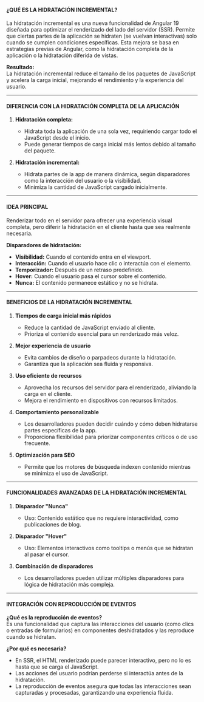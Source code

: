 
#### ¿QUÉ ES LA HIDRATACIÓN INCREMENTAL?

La hidratación incremental es una nueva funcionalidad de Angular 19 diseñada para optimizar el renderizado del lado del servidor (SSR). Permite que ciertas partes de la aplicación se hidraten (se vuelvan interactivas) solo cuando se cumplen condiciones específicas. Esta mejora se basa en estrategias previas de Angular, como la hidratación completa de la aplicación o la hidratación diferida de vistas.

**Resultado:**  
La hidratación incremental reduce el tamaño de los paquetes de JavaScript y acelera la carga inicial, mejorando el rendimiento y la experiencia del usuario.

----------

#### DIFERENCIA CON LA HIDRATACIÓN COMPLETA DE LA APLICACIÓN

1.  **Hidratación completa:**
    
    -   Hidrata toda la aplicación de una sola vez, requiriendo cargar todo el JavaScript desde el inicio.
    -   Puede generar tiempos de carga inicial más lentos debido al tamaño del paquete.
2.  **Hidratación incremental:**
    
    -   Hidrata partes de la app de manera dinámica, según disparadores como la interacción del usuario o la visibilidad.
    -   Minimiza la cantidad de JavaScript cargado inicialmente.

----------

#### IDEA PRINCIPAL

Renderizar todo en el servidor para ofrecer una experiencia visual completa, pero diferir la hidratación en el cliente hasta que sea realmente necesaria.

**Disparadores de hidratación:**

-   **Visibilidad:** Cuando el contenido entra en el viewport.
-   **Interacción:** Cuando el usuario hace clic o interactúa con el elemento.
-   **Temporizador:** Después de un retraso predefinido.
-   **Hover:** Cuando el usuario pasa el cursor sobre el contenido.
-   **Nunca:** El contenido permanece estático y no se hidrata.

----------

#### BENEFICIOS DE LA HIDRATACIÓN INCREMENTAL

1.  **Tiempos de carga inicial más rápidos**
    
    -   Reduce la cantidad de JavaScript enviado al cliente.
    -   Prioriza el contenido esencial para un renderizado más veloz.
2.  **Mejor experiencia de usuario**
    
    -   Evita cambios de diseño o parpadeos durante la hidratación.
    -   Garantiza que la aplicación sea fluida y responsiva.
3.  **Uso eficiente de recursos**
    
    -   Aprovecha los recursos del servidor para el renderizado, aliviando la carga en el cliente.
    -   Mejora el rendimiento en dispositivos con recursos limitados.
4.  **Comportamiento personalizable**
    
    -   Los desarrolladores pueden decidir cuándo y cómo deben hidratarse partes específicas de la app.
    -   Proporciona flexibilidad para priorizar componentes críticos o de uso frecuente.
5.  **Optimización para SEO**
    
    -   Permite que los motores de búsqueda indexen contenido mientras se minimiza el uso de JavaScript.

----------

#### FUNCIONALIDADES AVANZADAS DE LA HIDRATACIÓN INCREMENTAL

1.  **Disparador "Nunca"**
    
    -   Uso: Contenido estático que no requiere interactividad, como publicaciones de blog.
2.  **Disparador "Hover"**
    
    -   Uso: Elementos interactivos como tooltips o menús que se hidratan al pasar el cursor.
3.  **Combinación de disparadores**
    
    -   Los desarrolladores pueden utilizar múltiples disparadores para lógica de hidratación más compleja.

----------

#### INTEGRACIÓN CON REPRODUCCIÓN DE EVENTOS

**¿Qué es la reproducción de eventos?**  
Es una funcionalidad que captura las interacciones del usuario (como clics o entradas de formularios) en componentes deshidratados y las reproduce cuando se hidratan.

**¿Por qué es necesaria?**

-   En SSR, el HTML renderizado puede parecer interactivo, pero no lo es hasta que se carga el JavaScript.
-   Las acciones del usuario podrían perderse si interactúa antes de la hidratación.
-   La reproducción de eventos asegura que todas las interacciones sean capturadas y procesadas, garantizando una experiencia fluida.
